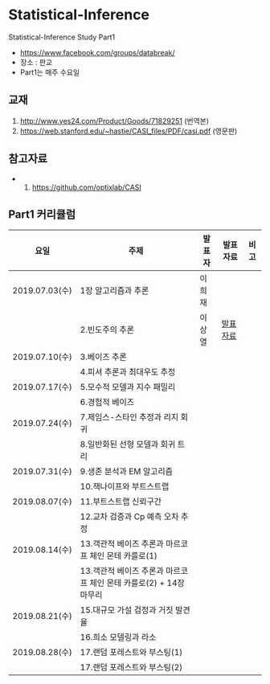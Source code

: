 # Statistical-Inference

Statistical-Inference Study Part1

* https://www.facebook.com/groups/databreak/
* 장소 : 판교
* Part1는 매주 수요일


## 교재

1. http://www.yes24.com/Product/Goods/71829251 (번역본)
2. https://web.stanford.edu/~hastie/CASI_files/PDF/casi.pdf (영문판)

## 참고자료

* 1. https://github.com/optixlab/CASI


## Part1 커리큘럼
|요일   |주제   |발표자   |발표자료   |비고|
|---|---|---|---|---|
|2019.07.03(수)|1장 알고리즘과 추론|이희재|||
||2.빈도주의 추론|이상열|[발표자료](https://github.com/KaggleBreak/Statistical-Inference/blob/master/part1/study1/2st.pdf)|
|2019.07.10(수)|3.베이즈 추론||||
||4.피셔 추론과 최대우도 추정|||
|2019.07.17(수)|5.모수적 모델과 지수 패밀리||||
||6.경험적 베이즈|||
|2019.07.24(수)|7.제임스-스타인 추정과 리지 회귀||||
||8.일반화된 선형 모델과 회귀 트리|||
|2019.07.31(수)|9.생존 분석과 EM 알고리즘||||
||10.잭나이프와 부트스트랩|||
|2019.08.07(수)|11.부트스트랩 신뢰구간||||
||12.교차 검증과 Cp 예측 오차 추정|||
|2019.08.14(수)|13.객관적 베이즈 추론과 마르코프 체인 몬테 카를로(1)||||
||13.객관적 베이즈 추론과 마르코프 체인 몬테 카를로(2) + 14장 마무리|||
|2019.08.21(수)|15.대규모 가설 검정과 거짓 발견율||||
||16.희소 모델링과 라소|||
|2019.08.28(수)|17.랜덤 포레스트와 부스팅(1)||||
||17.랜덤 포레스트와 부스팅(2)|||


